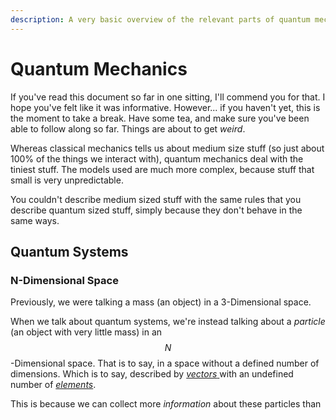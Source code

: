```yaml
---
description: A very basic overview of the relevant parts of quantum mechanics
---
```


# Quantum Mechanics

If you've read this document so far in one sitting, I'll commend you for that. I hope you've felt like it was informative. However... if you haven't yet, this is the moment to take a break. Have some tea, and make sure you've been able to follow along so far. Things are about to get _weird_.

Whereas classical mechanics tells us about medium size stuff \(so just about 100% of the things we interact with\), quantum mechanics deal with the tiniest stuff. The models used are much more complex, because stuff that small is very unpredictable.

You couldn't describe medium sized stuff with the same rules that you describe quantum sized stuff, simply because they don't behave in the same ways.

## Quantum Systems

### N-Dimensional Space

Previously, we were talking a mass \(an object\) in a 3-Dimensional space. 

When we talk about quantum systems, we're instead talking about a _particle_ \(an object with very little mass\) in an $$N$$-Dimensional space. That is to say, in a space without a defined number of dimensions. Which is to say, described by [_vectors_ ](../linear-algebra/vectors.md#vectors)with an undefined number of [_elements_](../linear-algebra/vectors.md#column-vectors).

This is because we can collect more _information_ about these particles than 



